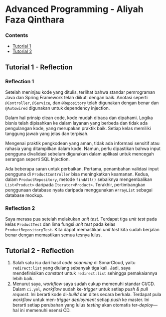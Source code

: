 # Advanced Programming - Aliyah Faza Qinthara

### Contents
* [Tutorial 1](#tutorial-1)
* [Tutorial 2](#tutorial-2)

<a name="tutorial-1"></a>
## Tutorial 1 - Reflection

### Reflection 1
Setelah meninjau kode yang ditulis, terlihat bahwa standar pemrograman Java dan Spring Framework telah diikuti dengan baik. Anotasi seperti `@Controller`, `@Service`, dan `@Repository` telah digunakan dengan benar dan `@Autowired` digunakan untuk dependency injection.

Dalam hal prinsip clean code, kode mudah dibaca dan dipahami. Logika bisnis telah dipisahkan ke dalam layanan yang berbeda dan tidak ada pengulangan kode, yang merupakan praktik baik. Setiap kelas memiliki tanggung jawab yang jelas dan terpisah.

Mengenai praktik pengkodean yang aman, tidak ada informasi sensitif atau rahasia yang ditampilkan dalam kode. Namun, perlu dipastikan bahwa input pengguna divalidasi sebelum digunakan dalam aplikasi untuk mencegah serangan seperti SQL Injection.

Ada beberapa saran untuk perbaikan. Pertama, penambahan validasi input pengguna di `ProductController` bisa meningkatkan keamanan. Kedua, dalam `ProductRepository`, metode `findAll()` sebaiknya mengembalikan `List<Product>` daripada `Iterator<Product>`. Terakhir, pertimbangkan penggunaan database nyata daripada menggunakan `ArrayList` sebagai database mockup.

### Reflection 2
Saya merasa pua setelah melakukan _unit test_. Terdapat tiga _unit test_ pada kelas `ProductTest` dan lima fungsi _unit test_ pada kelas `ProductRepositoryTest`. Kita dapat memastikan _unit test_ kita sudah berjalan benar dengan memastikan semua tesnya lulus.


<a name="tutorial-2"></a>
## Tutorial 2 - Reflection
1. Salah satu isu dari hasil _code scanning_ di SonarCloud, yaitu `redirect:list` yang diulang sebanyak tiga kali. Jadi, saya mendefinisikan _constant_ untuk `redirect:list` sehingga pemakaiannya lebih baik.
2. Menurut saya, _workflow_ saya sudah cukup memenuhi standar CI/CD. Dalam `ci.yml`, _workflow_ sudah ke-_trigger_ untuk setiap _push & pull request_. Ini berarti kode di-_build_ dan dites secara berkala. Terdapat pula _workflow_ untuk men-_trigger_ _deployment_ setiap _push_ ke master. Ini berarti setiap perubahan yang lulus _testing_ akan otomatis ter-_deploy_—hal ini memenuhi esensi CD.